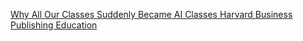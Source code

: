 [Why All Our Classes Suddenly Became AI Classes   Harvard Business Publishing Education](https://qi.tc/qi/111314)